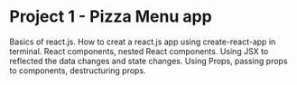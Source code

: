 # Project 1 - Pizza Menu app

Basics of react.js.
How to creat a react.js app using create-react-app in terminal.
React components, nested React components.
Using JSX to reflected the data changes and state changes.
Using Props, passing props to components, destructuring props.

